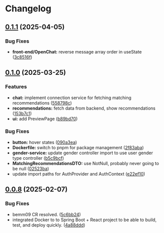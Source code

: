 # Changelog

## [0.1.1](https://github.com/K444RU/match-me/compare/front-end-0.1.0...front-end-0.1.1) (2025-04-05)


### Bug Fixes

* **front-end/OpenChat:** reverse message array order in useState ([3c8516f](https://github.com/K444RU/match-me/commit/3c8516f31ee1793956d063ce856e83d8893d7f5a))

## [0.1.0](https://github.com/K444RU/match-me/compare/front-end-0.0.8...front-end-0.1.0) (2025-03-25)


### Features

* **chat:** implement connection service for fetching matching recommendations ([558798c](https://github.com/K444RU/match-me/commit/558798cfd1c0eb79700fd74745c6f055eb2b1eff))
* **recommendations:** fetch data from backend, show recommendations ([153b7c1](https://github.com/K444RU/match-me/commit/153b7c1f17ee6e00d479a129bfd8fc1958ab1544))
* **ui:** add PreviewPage ([b89bd70](https://github.com/K444RU/match-me/commit/b89bd7072f78f391c3e34c7d1022e770dbc0a92f))


### Bug Fixes

* **button:** hover states ([090a3ea](https://github.com/K444RU/match-me/commit/090a3ea438ceaa7ebac361e02090f78d3a0c544e))
* **Dockerfile:** switch to pnpm for package management ([2f83aba](https://github.com/K444RU/match-me/commit/2f83aba9b65744a8363a921557c34fcb9379924b))
* **gender-service:** update gender controller import to use user gender type controller ([b5c9bcf](https://github.com/K444RU/match-me/commit/b5c9bcf50b7754c653961a760725c4e9ee05e287))
* **MatchingRecommendationsDTO:** use NotNull, probably never going to be null ([02523ba](https://github.com/K444RU/match-me/commit/02523bae7a823ad0ba4b9a8f8600d10a226e5f0e))
* update import paths for AuthProvider and AuthContext ([e22ef10](https://github.com/K444RU/match-me/commit/e22ef1076fc678afeb340ce39e22c082560b7dac))

## [0.0.8](https://github.com/karlromets/match-me/compare/front-end-v0.2.0...front-end-0.0.8) (2025-02-07)


### Bug Fixes

* bemm09 CR resolved. ([5c6bb24](https://github.com/karlromets/match-me/commit/5c6bb24c89bbfd79e0c56da7c933498e2d5f5f9b))
* integrated Docker to to Spring Boot + React project to be able to build, test, and deploy quickly. ([4a88ddd](https://github.com/karlromets/match-me/commit/4a88dddcd06473366d42fa2a34b395546bc6aeef))
